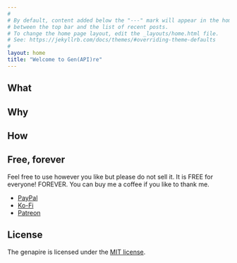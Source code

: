 ```yaml
---
#
# By default, content added below the "---" mark will appear in the home page
# between the top bar and the list of recent posts.
# To change the home page layout, edit the _layouts/home.html file.
# See: https://jekyllrb.com/docs/themes/#overriding-theme-defaults
#
layout: home
title: "Welcome to Gen(API)re"
---
```


## What

## Why

## How

## Free, forever

Feel free to use however you like but please do not sell it. It is FREE for everyone! FOREVER. You can buy me a coffee if you like to thank me.

- [PayPal](https://paypal.me/zenedithPL)
- [Ko-Fi](https://ko-fi-com/zenedith)
- [Patreon](https://patreon.com/Zenedith)

## License

The genapire is licensed under the [MIT license](https://opensource.org/licenses/MIT).